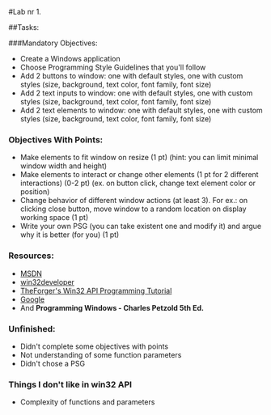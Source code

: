 #Lab nr 1.

##Tasks: 

###Mandatory Objectives:

+ Create a Windows application
+ Choose Programming Style Guidelines that you'll follow
+ Add 2 buttons to window: one with default styles, one with custom styles (size, background, text color, font family, font size)
+ Add 2 text inputs to window: one with default styles, one with custom styles (size, background, text color, font family, font size)
+ Add 2 text elements to window: one with default styles, one with custom styles (size, background, text color, font family, font size)

### Objectives With Points:
+ Make elements to fit window on resize (1 pt) (hint: you can limit minimal window width and height)
+ Make elements to interact or change other elements (1 pt for 2 different interactions) (0-2 pt) (ex. on button click, change text element color or position)
+ Change behavior of different window actions (at least 3). For ex.: on clicking close button, move window to a random location on display working space (1 pt)
+ Write your own PSG (you can take existent one and modify it) and argue why it is better (for you) (1 pt)

### Resources:

+ [MSDN](http://msdn.microsoft.com)
+ [win32developer](http://www.win32developer.com/)
+ [TheForger's Win32 API Programming Tutorial](http://www.winprog.org/tutorial)
+ [Google](http://google.com)
+ And **Programming Windows - Charles Petzold 5th Ed.**


### Unfinished:

+ Didn't complete some objectives with points
+ Not understanding of some function parameters
+ Didn't chose a PSG

### Things I don't like in win32 API

+ Complexity of functions and parameters
